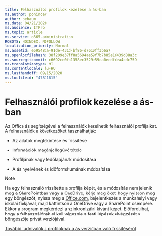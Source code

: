 ```yaml
---
title: Felhasználói profilok kezelése a ás-ban
ms.author: ponincev
author: pebaum
ms.date: 04/21/2020
ms.audience: ITPro
ms.topic: article
ms.service: o365-administration
ROBOTS: NOINDEX, NOFOLLOW
localization_priority: Normal
ms.assetid: e595481a-91de-431d-bf86-d7610ff3b6a7
ms.openlocfilehash: 38f209e37ff8a5694ae59f7b7b85e1d439d88a3c
ms.sourcegitcommit: c6692ce0fa1358ec3529e59ca0ecdfdea4cdc759
ms.translationtype: MT
ms.contentlocale: hu-HU
ms.lasthandoff: 09/15/2020
ms.locfileid: "47811815"
---
```

# <a name="manage-user-profiles-in-delve"></a>Felhasználói profilok kezelése a ás-ban

Az Office ás segítségével a felhasználók kezelhetik felhasználói profiljaikat. A felhasználók a következőket használhatják:
  
- Az adatok megtekintése és frissítése
    
- Információk magánjellegűvé tétele
    
- Profiljának vagy fedőlapjának módosítása
    
- A ás nyelvének és időformátumának módosítása
    
> [!NOTE]
> Ha egy felhasználó frissítette a profilja képét, és a módosítás nem jelenik meg a SharePointban vagy a OneDrive, kérje meg őket, hogy nyisson meg egy böngészőt, nyissa meg a [Office.com](https://www.office.com), bejelentkezés a munkahelyi vagy iskolai fiókjával, majd kattintson a OneDrive vagy a SharePoint csempére. Ekkor a program megkérdezi a szinkronizálni kívánt képet. Előfordulhat, hogy a felhasználónak el kell végeznie a fenti lépések elvégzését a böngészője privát verziójával. 
  
[További tudnivalók a profiloknak a ás verzióban való frissítéséről](https://go.microsoft.com/fwlink/?linkid=735070)
  

